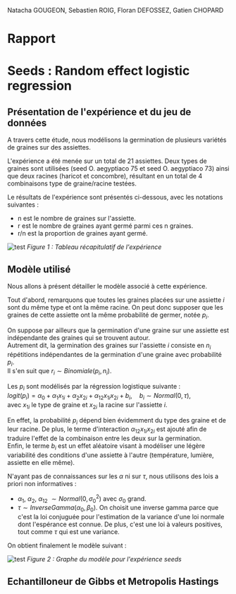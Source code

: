 Natacha GOUGEON, Sebastien ROIG, Floran DEFOSSEZ, Gatien CHOPARD

# Rapport
# Seeds : Random effect logistic regression

## Présentation de l'expérience et du jeu de données

A travers cette étude, nous modélisons la germination de plusieurs variétés de graines sur des assiettes.

L'expérience a été menée sur un total de 21 assiettes. Deux types de graines sont utilisées (seed O. aegyptiaco 75 et seed O. aegyptiaco 73) ainsi que deux racines (haricot et concombre), résultant en un total de 4 combinaisons type de graine/racine testées.

Le résultats de l'expérience sont présentés ci-dessous, avec les notations suivantes :
- n est le nombre de graines sur l'assiette.
- r est le nombre de graines ayant germé parmi ces n graines.
- r/n est la proportion de graines ayant germé.

![test](datatable.jpg)
 *Figure 1 : Tableau récapitulatif de l'expérience*

 ## Modèle utilisé

Nous allons à présent détailler le modèle associé à cette expérience.  

Tout d'abord, remarquons que toutes les graines placées sur une assiette $i$ sont du même type et ont la même racine. On peut donc supposer que les graines de cette assiette ont la même probabilité de germer, notée $p_i$.  

On suppose par ailleurs que la germination d'une graine sur une assiette est indépendante des graines qui se trouvent autour.  
Autrement dit, la germination des graines sur l'assiette $i$ consiste en $n_i$ répétitions indépendantes de la germination d'une graine avec probabilité $p_i$.  
Il s'en suit que $r_i \sim Binomiale(p_i, n_i)$.

Les $p_i$ sont modélisés par la régression logistique suivante :  
$logit(p_i) = \alpha_{0} + \alpha_{1}x_{1i} + \alpha_{2}x_{2i} + \alpha_{12}x_{1i}x_{2i} + b_i,\quad b_i \sim Normal(0,\tau)$,  
avec $x_{1i}$ le type de graine et $x_{2i}$ la racine sur l'assiette $i$. 

En effet, la probabilité $p_i$ dépend bien évidemment du type des graine et de leur racine. De plus, le terme d'interaction $\alpha_{12}x_{1i}x_{2i}$ est ajouté afin de traduire l'effet de la combinaison entre les deux sur la germination.  
Enfin, le terme $b_i$ est un effet aléatoire visant à modéliser une légère variabilité des conditions d'une assiette à l'autre (température, lumière, assiette en elle même).

N'ayant pas de connaissances sur les $\alpha$ ni sur $\tau$, nous utilisons des lois a priori non informatives :
- $\alpha_{1}$, $\alpha_{2}$, $\alpha_{12}$ $\sim Normal(0,\sigma_0^2)$ avec $\sigma_0$ grand.
- $\tau \sim Inverse Gamma(\alpha_0, \beta_0)$. On choisit une inverse gamma parce que c'est la loi conjuguée pour l'estimation de la variance d'une loi normale dont l'espérance est connue. De plus, c'est une loi à valeurs positives, tout comme $\tau$ qui est une variance.

On obtient finalement le modèle suivant :

![test](graphe_model.jpg)
 *Figure 2 : Graphe du modèle pour l'expérience seeds*

 ## Echantilloneur de Gibbs et Metropolis Hastings